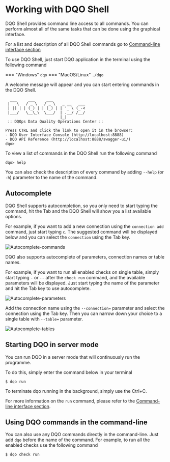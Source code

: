 # Working with DQO Shell

DQO Shell provides command line access to all commands. You can perform almost all of the same tasks that can be done
using the graphical interface. 

For a list and description of all DQO Shell commands go to [Command-line interface section](../../command-line-interface/index.md)

To use DQO Shell, just start DQO application in the terminal using the following command

=== "Windows"
    ```
    dqo
    ```
=== "MacOS/Linux"
    ```
    ./dqo
    ```

A welcome message will appear and you can start entering commands in the DQO Shell.

```
  ___     ___     ___
 |   \   / _ \   / _ \   _ __   ___
 | |) | | (_) | | (_) | | '_ \ (_-<
 |___/   \__\_\  \___/  | .__/ /__/
                        |_|
 :: DQOps Data Quality Operations Center ::    

Press CTRL and click the link to open it in the browser:
- DQO User Interface Console (http://localhost:8888)
- DQO API Reference (http://localhost:8888/swagger-ui/)
dqo>

```

To view a list of commands in the DQO Shell run the following command

```
dqo> help
```

You can also check the description of every command by adding `--help` (or `-h`) parameter to the name of the command.

## Autocomplete

DQO Shell supports autocompletion, so you only need to start typing the command, hit the Tab and the DQO Shell will show you
a list available options.

For example, if you want to add a new connection using the `connection add` command, just start typing `c`.
The suggested command will be displayed below and you can select the `connection` using the Tab key.

![Autocomplete-commands](https://dqops.com/docs/images/working-with-dqo/working-with-dqo-shell/autocomplete-commands.png)

DQO also supports autocomplete of parameters, connection names or table names.

For example, if you want to run all enabled checks on single table, simply start typing `-` or `--` after the `check run` command,
and the available parameters will be displayed. Just start typing the name of the parameter and hit the Tab key to use autocomplete.

![Autocomplete-parameters](https://dqops.com/docs/images/working-with-dqo/working-with-dqo-shell/autocomplete-parameters.png)

Add the connection name using the `--connection=` parameter and select the connection using the Tab key. Then you can narrow
down your choice to a single table with `--table=` parameter. 

![Autocomplete-tables](https://dqops.com/docs/images/working-with-dqo/working-with-dqo-shell/autocomplete-tables.png)


## Starting DQO in server mode

You can run DQO in a server mode that will continuously run the programme.

To do this, simply enter the command below in your terminal
```
$ dqo run
```
To terminate dqo running in the background, simply use the Ctrl+C.

For more information on the `run` command, please refer to the [Command-line interface section](../../command-line-interface/run.md).


## Using DQO commands in the command-line 

You can also use any DQO commands directly in the command-line. Just add `dqo` before the name of the command. For example, 
to run all the enabled checks use the following command

```
$ dqo check run
```